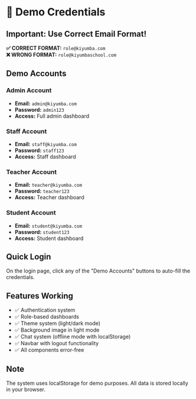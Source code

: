# 🔑 Demo Credentials

## Important: Use Correct Email Format!

**✅ CORRECT FORMAT:** `role@kiyumba.com`  
**❌ WRONG FORMAT:** `role@kiyumbaschool.com`

## Demo Accounts

### Admin Account
- **Email:** `admin@kiyumba.com`
- **Password:** `admin123`
- **Access:** Full admin dashboard

### Staff Account
- **Email:** `staff@kiyumba.com`
- **Password:** `staff123`
- **Access:** Staff dashboard

### Teacher Account
- **Email:** `teacher@kiyumba.com`
- **Password:** `teacher123`
- **Access:** Teacher dashboard

### Student Account
- **Email:** `student@kiyumba.com`
- **Password:** `student123`
- **Access:** Student dashboard

## Quick Login
On the login page, click any of the "Demo Accounts" buttons to auto-fill the credentials.

## Features Working
- ✅ Authentication system
- ✅ Role-based dashboards
- ✅ Theme system (light/dark mode)
- ✅ Background image in light mode
- ✅ Chat system (offline mode with localStorage)
- ✅ Navbar with logout functionality
- ✅ All components error-free

## Note
The system uses localStorage for demo purposes. All data is stored locally in your browser.
